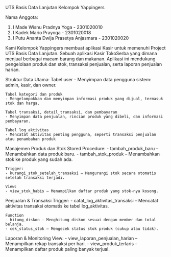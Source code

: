 UTS Basis Data Lanjutan Kelompok Yappingers

Nama Anggota:
1. I Made Wisnu Pradnya Yoga - 2301020010
2. I Kadek Mario Prayoga - 2301020018
3. I Putu Ananta Dwija Prasetya Anjasmara - 2301020020

Kami Kelompok Yappingers membuat aplikasi Kasir untuk memenuhi Project UTS Basis Data Lanjutan.
Sebuah aplikasi Kasir TokoSerba yang dimana menjual berbagai macam barang dan makanan.
Aplikasi ini mendukung pengelolaan produk dan stok, transaksi penjualan, serta laporan penjualan harian.

Struktur Data Utama:
    Tabel user
    - Menyimpan data pengguna sistem: admin, kasir, dan owner.

    Tabel kategori dan produk
    - Mengelompokkan dan menyimpan informasi produk yang dijual, termasuk stok dan harga.

    Tabel transaksi, detail_transaksi, dan pembayaran
    - Menyimpan data penjualan, rincian produk yang dibeli, dan informasi pembayaran.

    Tabel log_aktivitas
    - Mencatat aktivitas penting pengguna, seperti transaksi penjualan atau penambahan produk

Manajemen Produk dan Stok
    Stored Procedure:
    - tambah_produk_baru – Menambahkan data produk baru.
    - tambah_stok_produk – Menambahkan stok ke produk yang sudah ada.

    Trigger:
    - kurangi_stok_setelah_transaksi – Mengurangi stok secara otomatis setelah transaksi terjadi.

    View:
    - view_stok_habis – Menampilkan daftar produk yang stok-nya kosong.

Penjualan & Transaksi
    Trigger:
    - catat_log_aktivitas_transaksi – Mencatat aktivitas transaksi otomatis ke tabel log_aktivitas.

    Function
    - hitung_diskon – Menghitung diskon sesuai dengan member dan total belanja.
    - cek_status_stok – Mengecek status stok produk (cukup atau tidak).

Laporan & Monitoring
    View:
    - view_laporan_penjualan_harian – Menampilkan rekap transaksi per hari.
    - view_produk_terlaris – Menampilkan daftar produk paling banyak terjual.
